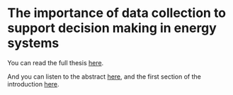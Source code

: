 # The importance of data collection to support decision making in energy systems

You can read the full thesis [here](https://mal84emma.github.io/thesis/thesis.pdf).

And you can listen to the abstract [here](https://mal84emma.github.io/thesis/abstract.mp3), and the first section of the introduction [here](https://mal84emma.github.io/thesis/introduction.mp3).